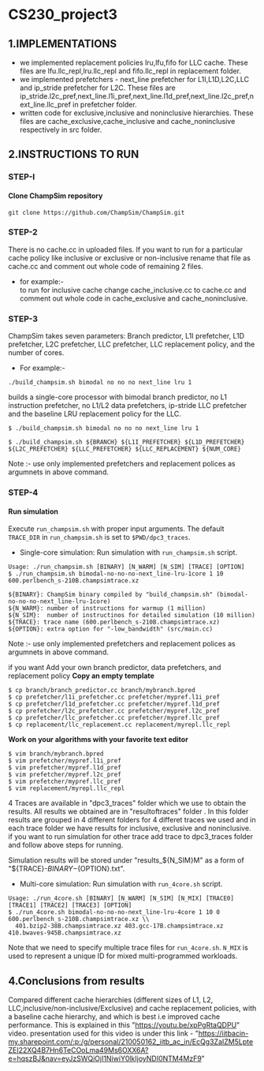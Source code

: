 # CS230_project3

## 1.IMPLEMENTATIONS
- we implemented replacement policies lru,lfu,fifo for LLC cache. 
These files are lfu.llc_repl,lru.llc_repl and fifo.llc_repl in replacement folder.
- we implemented prefetchers - next_line prefetcher for L1I,L1D,L2C,LLC and ip_stride prefetcher for L2C.
  These files are ip_stride.l2c_pref,next_line.l1i_pref,next_line.l1d_pref,next_line.l2c_pref,next_line.llc_pref in prefetcher folder.
- written code for exclusive,inclusive and noninclusive hierarchies. These files are cache_exclusive,cache_inclusive and cache_noninclusive respectively 
  in src folder.






## 2.INSTRUCTIONS TO RUN
### STEP-I
#### Clone ChampSim repository
```
git clone https://github.com/ChampSim/ChampSim.git
```
### STEP-2

There is no cache.cc in uploaded files.
If you want to run for a particular cache policy like inclusive or exclusive or non-inclusive rename that file as cache.cc
and comment out whole code of remaining 2 files.
- for example:-   
           to run for inclusive cache 
                change cache_inclusive.cc to cache.cc
                and comment out whole code in cache_exclusive and cache_noninclusive.

### STEP-3

ChampSim takes seven parameters: Branch predictor, L1I prefetcher, L1D prefetcher, L2C prefetcher, LLC prefetcher, LLC replacement policy, and the number of cores. 
- For example:- 
```
./build_champsim.sh bimodal no no no next_line lru 1
```
builds a single-core processor with bimodal branch predictor, no L1 instruction prefetcher, no L1/L2 data prefetchers, ip-stride LLC prefetcher and the baseline LRU replacement policy for the LLC.
```
$ ./build_champsim.sh bimodal no no no next_line lru 1

$ ./build_champsim.sh ${BRANCH} ${L1I_PREFETCHER} ${L1D_PREFETCHER} ${L2C_PREFETCHER} ${LLC_PREFETCHER} ${LLC_REPLACEMENT} ${NUM_CORE}
```
Note :- use only implemented prefetchers and replacement polices as argumnets in above command.

### STEP-4

#### Run simulation

Execute `run_champsim.sh` with proper input arguments. The default `TRACE_DIR` in `run_champsim.sh` is set to `$PWD/dpc3_traces`. <br>

* Single-core simulation: Run simulation with `run_champsim.sh` script.

```
Usage: ./run_champsim.sh [BINARY] [N_WARM] [N_SIM] [TRACE] [OPTION]
$ ./run_champsim.sh bimodal-no-no-no-next_line-lru-1core 1 10 600.perlbench_s-210B.champsimtrace.xz

${BINARY}: ChampSim binary compiled by "build_champsim.sh" (bimodal-no-no-no-next_line-lru-1core)
${N_WARM}: number of instructions for warmup (1 million)
${N_SIM}:  number of instructinos for detailed simulation (10 million)
${TRACE}: trace name (600.perlbench_s-210B.champsimtrace.xz)
${OPTION}: extra option for "-low_bandwidth" (src/main.cc)
```
Note :- use only implemented prefetchers and replacement polices as argumnets in above command.

if you want Add your own branch predictor, data prefetchers, and replacement policy
**Copy an empty template**
```
$ cp branch/branch_predictor.cc branch/mybranch.bpred
$ cp prefetcher/l1i_prefetcher.cc prefetcher/mypref.l1i_pref
$ cp prefetcher/l1d_prefetcher.cc prefetcher/mypref.l1d_pref
$ cp prefetcher/l2c_prefetcher.cc prefetcher/mypref.l2c_pref
$ cp prefetcher/llc_prefetcher.cc prefetcher/mypref.llc_pref
$ cp replacement/llc_replacement.cc replacement/myrepl.llc_repl
```

**Work on your algorithms with your favorite text editor**
```
$ vim branch/mybranch.bpred
$ vim prefetcher/mypref.l1i_pref
$ vim prefetcher/mypref.l1d_pref
$ vim prefetcher/mypref.l2c_pref
$ vim prefetcher/mypref.llc_pref
$ vim replacement/myrepl.llc_repl
```

4 Traces are available in "dpc3_traces" folder which we use to obtain the results.
All results we obtained are in "resultoftraces" folder . In this folder results are grouped in 4 different folders for 4 differet traces we used
and in each trace folder we have results for inclusive, exclusive and noninclusive.
if you want to run simulation for other trace add trace to dpc3_traces folder and follow above steps for running.


Simulation results will be stored under "results_${N_SIM}M" as a form of "${TRACE}-${BINARY}-${OPTION}.txt".<br> 

* Multi-core simulation: Run simulation with `run_4core.sh` script. <br>
```
Usage: ./run_4core.sh [BINARY] [N_WARM] [N_SIM] [N_MIX] [TRACE0] [TRACE1] [TRACE2] [TRACE3] [OPTION]
$ ./run_4core.sh bimodal-no-no-no-next_line-lru-4core 1 10 0 600.perlbench_s-210B.champsimtrace.xz \\
  401.bzip2-38B.champsimtrace.xz 403.gcc-17B.champsimtrace.xz 410.bwaves-945B.champsimtrace.xz
```
Note that we need to specify multiple trace files for `run_4core.sh`. `N_MIX` is used to represent a unique ID for mixed multi-programmed workloads. 





## 4.Conclusions from results
Compared different cache hierarchies (different sizes of L1, L2, LLC,inclusive/non-inclusive/Exclusive) and cache replacement policies,
with a baseline cache hierarchy, and which is best i.e improved cache performance.
This is explained in  this "https://youtu.be/xpPgRtaQDPU" video.
presentation used for this video is under this link - "https://iitbacin-my.sharepoint.com/:p:/g/personal/210050162_iitb_ac_in/EcQg3ZaIZM5LpteZEI22XQ4B7Hn6TeCOoLma49Ms6OXX6A?e=hqszBJ&nav=eyJzSWQiOjI1NiwiY0lkIjoyNDI0NTM4MzF9"







